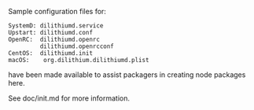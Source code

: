 Sample configuration files for:
```
SystemD: dilithiumd.service
Upstart: dilithiumd.conf
OpenRC:  dilithiumd.openrc
         dilithiumd.openrcconf
CentOS:  dilithiumd.init
macOS:    org.dilithium.dilithiumd.plist
```
have been made available to assist packagers in creating node packages here.

See doc/init.md for more information.
